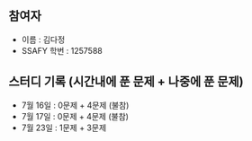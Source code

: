 ## 참여자

- 이름 : 김다정
- SSAFY 학번 : 1257588

## 스터디 기록 (시간내에 푼 문제 + 나중에 푼 문제)

- 7월 16일 : 0문제 + 4문제 (불참)
- 7월 17일 : 0문제 + 4문제 (불참)
- 7월 23일 : 1문제 + 3문제
